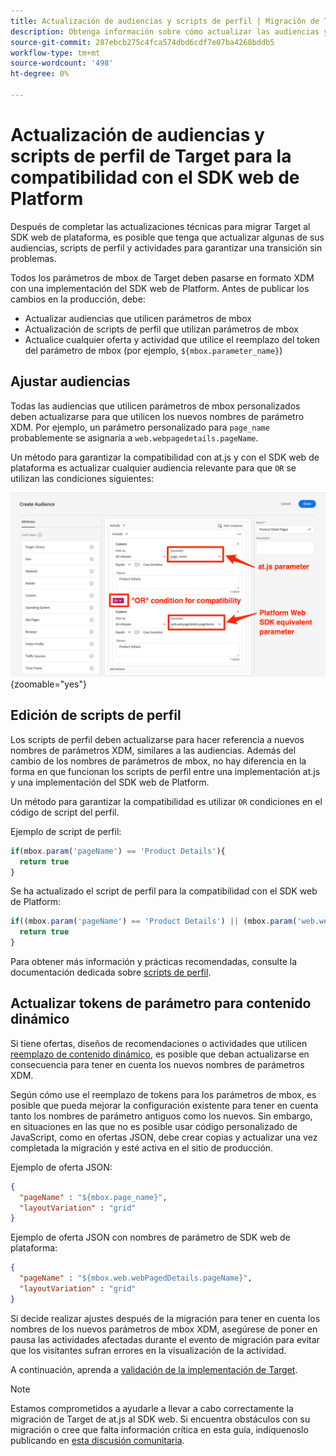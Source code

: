 ```yaml
---
title: Actualización de audiencias y scripts de perfil | Migración de Target de at.js 2.x al SDK web
description: Obtenga información sobre cómo actualizar las audiencias y los scripts de perfil de Adobe Target para su compatibilidad con el SDK web de Experience Platform.
source-git-commit: 287ebcb275c4fca574dbd6cdf7e07ba4268bddb5
workflow-type: tm+mt
source-wordcount: '498'
ht-degree: 0%

---
```


# Actualización de audiencias y scripts de perfil de Target para la compatibilidad con el SDK web de Platform

Después de completar las actualizaciones técnicas para migrar Target al SDK web de plataforma, es posible que tenga que actualizar algunas de sus audiencias, scripts de perfil y actividades para garantizar una transición sin problemas.

Todos los parámetros de mbox de Target deben pasarse en formato XDM con una implementación del SDK web de Platform. Antes de publicar los cambios en la producción, debe:

* Actualizar audiencias que utilicen parámetros de mbox
* Actualización de scripts de perfil que utilizan parámetros de mbox
* Actualice cualquier oferta y actividad que utilice el reemplazo del token del parámetro de mbox (por ejemplo, `${mbox.parameter_name}`)

## Ajustar audiencias

Todas las audiencias que utilicen parámetros de mbox personalizados deben actualizarse para que utilicen los nuevos nombres de parámetro XDM. Por ejemplo, un parámetro personalizado para `page_name` probablemente se asignaría a `web.webpagedetails.pageName`.

Un método para garantizar la compatibilidad con at.js y con el SDK web de plataforma es actualizar cualquier audiencia relevante para que `OR` se utilizan las condiciones siguientes:

![Cómo ver la actualización de una audiencia de Target para la compatibilidad con el SDK web de la plataforma](assets/target-audience-update.png){zoomable=&quot;yes&quot;}

## Edición de scripts de perfil

Los scripts de perfil deben actualizarse para hacer referencia a nuevos nombres de parámetros XDM, similares a las audiencias. Además del cambio de los nombres de parámetros de mbox, no hay diferencia en la forma en que funcionan los scripts de perfil entre una implementación at.js y una implementación del SDK web de Platform.

Un método para garantizar la compatibilidad es utilizar `OR` condiciones en el código de script del perfil.

Ejemplo de script de perfil:

```Javascript
if(mbox.param('pageName') == 'Product Details'){
  return true
}
```

Se ha actualizado el script de perfil para la compatibilidad con el SDK web de Platform:

```Javascript
if((mbox.param('pageName') == 'Product Details') || (mbox.param('web.webPageDetails.pageName') =='Product Details')){
  return true
}
```

Para obtener más información y prácticas recomendadas, consulte la documentación dedicada sobre [scripts de perfil](https://experienceleague.adobe.com/docs/target/using/audiences/visitor-profiles/profile-parameters.html).

## Actualizar tokens de parámetro para contenido dinámico

Si tiene ofertas, diseños de recomendaciones o actividades que utilicen [reemplazo de contenido dinámico](https://experienceleague.adobe.com/docs/target/using/experiences/offers/passing-profile-attributes-to-the-html-offer.html), es posible que deban actualizarse en consecuencia para tener en cuenta los nuevos nombres de parámetros XDM.

Según cómo use el reemplazo de tokens para los parámetros de mbox, es posible que pueda mejorar la configuración existente para tener en cuenta tanto los nombres de parámetro antiguos como los nuevos. Sin embargo, en situaciones en las que no es posible usar código personalizado de JavaScript, como en ofertas JSON, debe crear copias y actualizar una vez completada la migración y esté activa en el sitio de producción.

Ejemplo de oferta JSON:

```JSON
{
  "pageName" : "${mbox.page_name}",
  "layoutVariation" : "grid"
}
```

Ejemplo de oferta JSON con nombres de parámetro de SDK web de plataforma:

```JSON
{
  "pageName" : "${mbox.web.webPagedDetails.pageName}",
  "layoutVariation" : "grid"
}
```

Si decide realizar ajustes después de la migración para tener en cuenta los nombres de los nuevos parámetros de mbox XDM, asegúrese de poner en pausa las actividades afectadas durante el evento de migración para evitar que los visitantes sufran errores en la visualización de la actividad.

A continuación, aprenda a [validación de la implementación de Target](validate.md).

>[!NOTE]
>
>Estamos comprometidos a ayudarle a llevar a cabo correctamente la migración de Target de at.js al SDK web. Si encuentra obstáculos con su migración o cree que falta información crítica en esta guía, indíquenoslo publicando en [esta discusión comunitaria](https://experienceleaguecommunities.adobe.com/t5/adobe-experience-platform-data/tutorial-discussion-migrate-target-from-at-js-to-web-sdk/m-p/575587#M463).